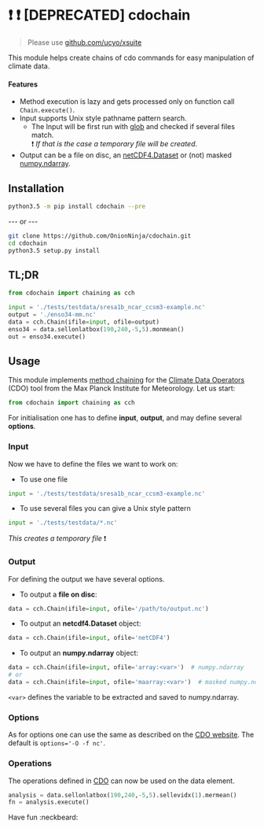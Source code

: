 #  :exclamation: :exclamation: [DEPRECATED] cdochain
> Please use [github.com/ucyo/xsuite](https://github.com/ucyo/xsuite)

This module helps create chains of cdo commands for easy manipulation of climate data.

#### Features
- Method execution is lazy and gets processed only on function call `Chain.execute()`.
- Input supports Unix style pathname pattern search.
   - The Input will be first run with [glob](https://docs.python.org/3/library/glob.html) and checked if several
    files match.  
    :exclamation: _If that is the case a temporary file will be created_.
- Output can be a file on disc, an [netCDF4.Dataset](http://unidata.github.io/netcdf4-python/#netCDF4.Dataset) or (not) masked
[numpy.ndarray](http://docs.scipy.org/doc/numpy/reference/generated/numpy.ndarray.html).

## Installation

```bash
python3.5 -m pip install cdochain --pre
```

--- or ---

```bash
git clone https://github.com/OnionNinja/cdochain.git
cd cdochain
python3.5 setup.py install
```

## TL;DR

```python
from cdochain import chaining as cch

input = './tests/testdata/sresa1b_ncar_ccsm3-example.nc'
output = './enso34-mm.nc'
data = cch.Chain(ifile=input, ofile=output)
enso34 = data.sellonlatbox(190,240,-5,5).monmean()
out = enso34.execute()
```

## Usage
This module implements [method chaining](https://en.wikipedia.org/wiki/Method_chaining) for
the [Climate Data Operators](https://code.zmaw.de/projects/cdo) (CDO) tool
from the Max Planck Institute for Meteorology. Let us start:

```python
from cdochain import chaining as cch
```

For initialisation one has to define **input**, **output**, and may define
several **options**.

### Input
Now we have to define the files we want to work on:

- To use one file

```python
input = './tests/testdata/sresa1b_ncar_ccsm3-example.nc'
```
- To use several files you can give a Unix style pattern

```python
input = './tests/testdata/*.nc'
```
 _This creates a temporary file_ :exclamation:

### Output
For defining the output we have several options.

- To output a **file on disc**:

```python
data = cch.Chain(ifile=input, ofile='/path/to/output.nc')
```
- To output an **netcdf4.Dataset** object:

```python
data = cch.Chain(ifile=input, ofile='netCDF4')
```
- To output an **numpy.ndarray** object:

```python
data = cch.Chain(ifile=input, ofile='array:<var>')  # numpy.ndarray
# or
data = cch.Chain(ifile=input, ofile='maarray:<var>')  # masked numpy.ndarray
```
`<var>` defines the variable to be extracted and saved to numpy.ndarray.

### Options
As for options one can use the same as described on the [CDO website](https://code.zmaw.de/projects/cdo/embedded/index.html#x1-70001.2.1). The
default is `options='-O -f nc'`.

### **Operations**
The operations defined in
[CDO](https://code.zmaw.de/projects/cdo/embedded/index.html) can now be used
on the data element.

```python
analysis = data.sellonlatbox(190,240,-5,5).sellevidx(1).mermean()
fn = analysis.execute()
```

Have fun :neckbeard:
